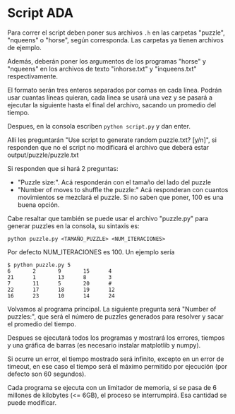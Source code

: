 # Script ADA

Para correr el script deben poner sus archivos `.h` en las carpetas "puzzle", "nqueens" o "horse", según corresponda. Las carpetas ya tienen archivos de ejemplo.

Además, deberán poner los argumentos de los programas "horse" y "nqueens" en los archivos de texto "inhorse.txt" y "inqueens.txt" respectivamente.

El formato serán tres enteros separados por comas en cada línea. Podrán usar cuantas líneas quieran, cada linea se usará una vez y se pasará a ejecutar la siguiente hasta el final del archivo, sacando un promedio del tiempo.

Despues, en la consola escriben `python script.py` y dan enter.

Allí les preguntarán "Use script to generate random puzzle.txt? [y/n]", si responden que no el script no modificará el archivo que deberá estar output/puzzle/puzzle.txt

Si responden que si hará 2 preguntas:
- "Puzzle size:". Acá responderán con el tamaño del lado del puzzle
- "Number of moves to shuffle the puzzle:" Acá responderan con cuantos movimientos se mezclará el puzzle. Si no saben que poner, 100 es una buena opción.

Cabe resaltar que también se puede usar el archivo "puzzle.py" para generar puzzles en la consola, su sintaxis es:

```
python puzzle.py <TAMAÑO_PUZZLE> <NUM_ITERACIONES>
```

Por defecto NUM\_ITERACIONES es 100. Un ejemplo sería

```
$ python puzzle.py 5
6       2       9       15      4
21      1       13      8       3
7       11      5       20      #
22      17      18      19      12
16      23      10      14      24
```

Volvamos al programa principal. La siguiente pregunta será "Number of puzzles:", que será el número de puzzles generados para resolver y sacar el promedio del tiempo.

Despues se ejecutará todos los programas y mostrará los errores, tiempos y una gráfica de barras (es necesario instalar matplotlib y numpy).

Si ocurre un error, el tiempo mostrado será infinito, excepto en un error de timeout, en ese caso el tiempo será el máximo permitido por ejecución (por defecto son 60 segundos).

Cada programa se ejecuta con un limitador de memoria, si se pasa de 6 millones de kilobytes (<= 6GB), el proceso se interrumpirá. Esa cantidad se puede modificar.
